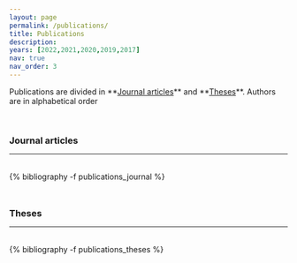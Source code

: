 ```yaml
---
layout: page
permalink: /publications/
title: Publications
description: 
years: [2022,2021,2020,2019,2017]
nav: true
nav_order: 3
---
```

<!-- _pages/publications.md -->



<p markdown="1"> 
Publications are divided in **<a href="#journal">Journal articles</a>** and **<a href="#theses">Theses</a>**. 
Authors are in alphabetical order 
</p>




<div class="publications">


<a id="journal"><h3 style="margin-top: 3.3rem; margin-bottom: 0.3rem;">Journal articles</h3></a>
<hr style="color: var(--global-text-color); height: 1px; margin-bottom: 2rem;">
{% bibliography -f publications_journal %}


<a id="theses"><h3 style="margin-top: 3rem; margin-bottom: 0.3rem;">Theses</h3></a>
<hr style="color: var(--global-text-color); height: 1px; margin-bottom: 2rem;">
{% bibliography -f publications_theses %}


</div>


